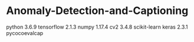 # Anomaly-Detection-and-Captioning

python 3.6.9
tensorflow 2.1.3
numpy 1.17.4
cv2 3.4.8
scikit-learn
keras 2.3.1
pycocoevalcap
